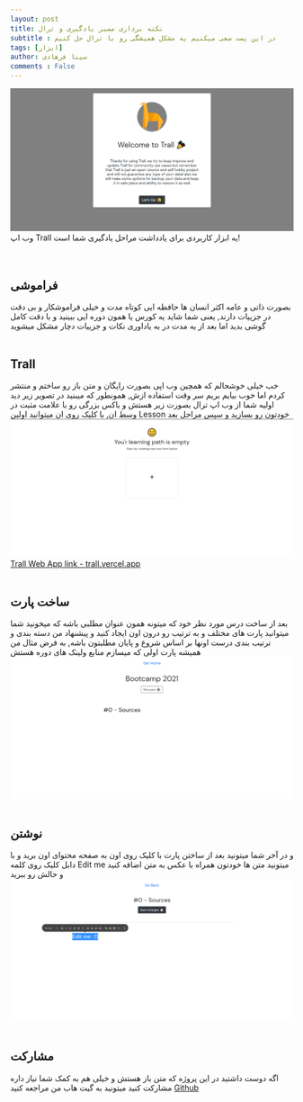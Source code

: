 ```yaml
---
layout: post
title: نکته برداری مسیر یادگیری و ترال
subtitle : در این پست سعی میکنیم یه مشکل همیشگی رو با ترال حل کنیم
tags: [ابزار]
author: سینا فرهادی
comments : False
---
```

<img src="https://github.com/E-RROR/E-RROR.github.io/blob/master/assets/img/intro.png?raw=true" />
<br>
وب اپ Trall یه ابزار کاربردی برای یادداشت مراحل یادگیری شما است!
<br>
<br>

<br />
<h2>فراموشی</h2>
بصورت ذاتی و عامه اکثر انسان ها حافظه ایی کوتاه مدت و خیلی فراموشکار  و بی دقت در 
جزییات دارند, یعنی شما شاید یه کورس یا همون دوره ایی ببینید و با دقت کامل گوشی بدید اما 
بعد از یه مدت در به یاداوری نکات و جزییات دچار مشکل میشوید

<br />
<br />
<h2>Trall</h2>
خب خیلی خوشحالم که همچین وب اپی بصورت رایگان و متن باز رو ساختم و منتشر کردم اما خوب بیایم بریم سر وقت استفاده ازش,
همونطور که میبنید در تصویر زیر دید اولیه شما از وب اپ ترال بصورت زیر هستش و باکس بزرگی رو با 
علامت مثبت در وسط ان, با کلیک روی ان میتوانید اولین Lesson خودتون رو بسازید و سپس مراحل بعد
<img src="https://github.com/E-RROR/E-RROR.github.io/blob/master/assets/img/home.png?raw=true" />
<a href="https://trall.vercel.app">Trall Web App link - trall.vercel.app</a>

<br />
<br />
<h2>ساخت پارت</h2>
بعد از ساخت درس مورد نظر خود که میتونه همون عنوان مطلبی باشه که میخونید شما میتوانید پارت های
مختلف و به ترتیب رو درون اون ایجاد کنید و پیشنهاد من دسته بندی و ترتیب بندی درست اونها
بر اساس شروع و پایان مطلبتون باشه, به فرض مثال من همیشه پارت اولی که میسازم منابع ولینک های دوره هستش
<img src="https://github.com/E-RROR/E-RROR.github.io/blob/master/assets/img/lesson.png?raw=true" />

<br />
<br />
<h2>نوشتن</h2>
و در آخر شما میتونید بعد از ساختن پارت با کلیک روی اون به صفحه محتوای اون برید
و با دابل کلیک روی کلمه Edit me میتونید متن ها خودتون همراه با عکس به متن اضافه کنید و حالش رو ببرید
<img src="https://github.com/E-RROR/E-RROR.github.io/blob/master/assets/img/part.png?raw=true" />


<br />
<br />
<h2>مشارکت</h2>
اگه دوست داشتید در این پروژه که متن باز هستش و خیلی هم به کمک شما نیاز داره مشارکت کنید میتونید 
به گیت هاب من مراجعه کنید
<a href="https://github.com/E-RROR">Github</a>

